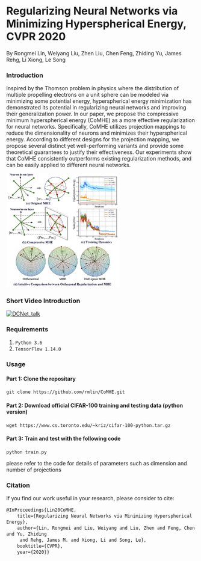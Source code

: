 # Regularizing Neural Networks via Minimizing Hyperspherical Energy, CVPR 2020

By Rongmei Lin, Weiyang Liu, Zhen Liu, Chen Feng, Zhiding Yu, James Rehg, Li Xiong, Le Song

### Introduction
Inspired by the Thomson problem in physics where the distribution of multiple propelling electrons on a unit sphere can be modeled via minimizing some potential energy, hyperspherical energy minimization has demonstrated its potential in regularizing neural networks and improving their generalization power. In our paper, we propose the compressive minimum hyperspherical energy (CoMHE) as a more effective regularization for neural networks. Specifically, CoMHE utilizes projection mappings to reduce the dimensionality of neurons and minimizes their hyperspherical energy. According to different designs for the projection mapping, we propose several distinct yet well-performing variants and provide some theoretical guarantees to justify their effectiveness. Our experiments show that CoMHE consistently outperforms existing regularization methods, and can be easily applied to different neural networks.

<img src="asserts/teaser.png" width="60%" height="60%">

### Short Video Introduction

[![DCNet_talk](https://img.youtube.com/vi/vXxt_ggWW8s/0.jpg)](https://youtu.be/vXxt_ggWW8s)

### Requirements
1. `Python 3.6` 
2. `TensorFlow 1.14.0`

### Usage

#### Part 1: Clone the repositary
```Shell  
git clone https://github.com/rmlin/CoMHE.git
```
#### Part 2: Download official CIFAR-100 training and testing data (python version)
```Shell  
wget https://www.cs.toronto.edu/~kriz/cifar-100-python.tar.gz
```

#### Part 3: Train and test with the following code
```Shell  
python train.py
```
please refer to the code for details of parameters such as dimension and number of projections

### Citation

If you find our work useful in your research, please consider to cite:

    @InProceedings{Lin20CoMHE,
        title={Regularizing Neural Networks via Minimizing Hyperspherical Energy},
        author={Lin, Rongmei and Liu, Weiyang and Liu, Zhen and Feng, Chen and Yu, Zhiding 
         and Rehg, James M. and Xiong, Li and Song, Le},
        booktitle={CVPR},
        year={2020}}
